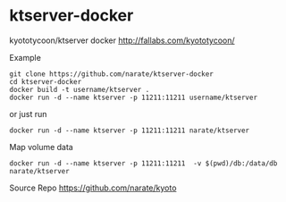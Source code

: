 # ktserver-docker
kyototycoon/ktserver docker http://fallabs.com/kyototycoon/


Example

```
git clone https://github.com/narate/ktserver-docker
cd ktserver-docker
docker build -t username/ktserver .
docker run -d --name ktserver -p 11211:11211 username/ktserver
```

or just run
```
docker run -d --name ktserver -p 11211:11211 narate/ktserver
```

Map volume data
```
docker run -d --name ktserver -p 11211:11211  -v $(pwd)/db:/data/db narate/ktserver
```

Source Repo https://github.com/narate/kyoto
